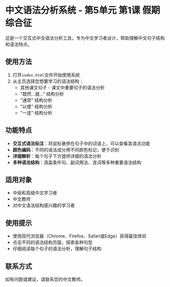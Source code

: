 # 中文语法分析系统 - 第5单元 第1课 假期综合征

这是一个交互式中文语法分析工具，专为中文学习者设计，帮助理解中文句子结构和语法特点。

## 使用方法

1. 打开`index.html`文件开始使用系统
2. 从主页选择您想要学习的语法结构：
   - 其他课文句子 - 课文中重要句子的语法分析
   - "既然...就..." 结构分析
   - "通常" 结构分析
   - "以便" 结构分析
   - "一连" 结构分析

## 功能特点

- **交互式语法标注**：将鼠标悬停在句子中的词语上，可以查看其语法功能
- **颜色编码**：不同的语法成分用不同颜色标记，便于识别
- **详细解析**：每个句子下方提供详细的语法分析
- **多种语法结构**：涵盖条件句、副词用法、连词等多种重要语法结构

## 适用对象

- 中级和高级中文学习者
- 中文教师
- 对中文语法结构感兴趣的学习者

## 使用提示

- 使用现代浏览器（Chrome、Firefox、Safari或Edge）获得最佳体验
- 点击不同的语法结构页面，探索各种句型
- 仔细阅读每个句子的语法分析，理解句子结构

## 联系方式

如有问题或建议，请联系您的中文教师。 